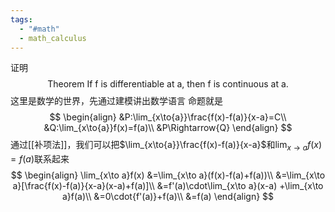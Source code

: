 ```yaml
---
tags:
  - "#math"
  - math_calculus
---
```


证明
$$
\text{Theorem If f is differentiable at a, then f is continuous at a.}
$$
这里是数学的世界，先通过建模讲出数学语言
命题就是
$$
\begin{align}
&P:\lim_{x\to{a}}\frac{f(x)-f(a)}{x-a}=C\\
&Q:\lim_{x\to{a}}f(x)=f(a)\\
&P\Rightarrow{Q}
\end{align}
$$
通过[[补项法]]，我们可以把$\lim_{x\to{a}}\frac{f(x)-f(a)}{x-a}$和$\lim_{x\to{a}}f(x)=f(a)$联系起来
$$
\begin{align}
\lim_{x\to a}f(x)
&=\lim_{x\to a}(f(x)-f(a)+f(a))\\
&=\lim_{x\to a}[\frac{f(x)-f(a)}{x-a}(x-a)+f(a)]\\
&=f'(a)\cdot\lim_{x\to a}(x-a) +\lim_{x\to a}f(a)\\
&=0\cdot{f'(a)}+f(a)\\
&=f(a)
\end{align}
$$


